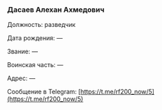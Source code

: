 ### Дасаев Алехан Ахмедович

Должность: разведчик

Дата рождения: —

Звание: —

Воинская часть: —

Адрес: —

Сообщение в Telegram: [https://t.me/rf200_now/5](https://t.me/rf200_now/5)
